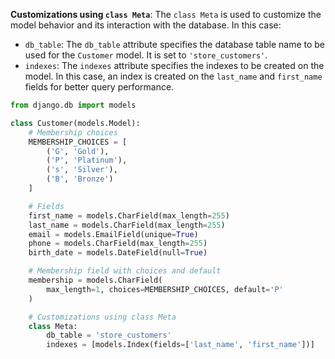 **Customizations using `class Meta`**: The `class Meta` is used to customize the model behavior and its interaction with the database. In this case:

- `db_table`: The `db_table` attribute specifies the database table name to be used for the `Customer` model. It is set to `'store_customers'`.
- `indexes`: The `indexes` attribute specifies the indexes to be created on the model. In this case, an index is created on the `last_name` and `first_name` fields for better query performance.
```python
from django.db import models

class Customer(models.Model):
    # Membership choices
    MEMBERSHIP_CHOICES = [
        ('G', 'Gold'),
        ('P', 'Platinum'),
        ('s', 'Silver'),
        ('B', 'Bronze')
    ]

    # Fields
    first_name = models.CharField(max_length=255)
    last_name = models.CharField(max_length=255)
    email = models.EmailField(unique=True)
    phone = models.CharField(max_length=255)
    birth_date = models.DateField(null=True)

    # Membership field with choices and default
    membership = models.CharField(
        max_length=1, choices=MEMBERSHIP_CHOICES, default='P'
    )

    # Customizations using class Meta
    class Meta:
        db_table = 'store_customers'
        indexes = [models.Index(fields=['last_name', 'first_name'])]

```

